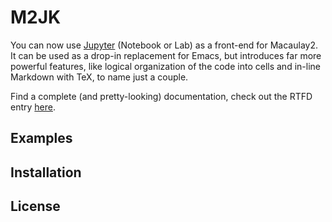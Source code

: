 # M2JK

You can now use [Jupyter](http://www.jupyter.org) (Notebook or Lab) as a front-end for Macaulay2.
It can be used as a drop-in replacement for Emacs,
but introduces far more powerful features, like
logical organization of the code into cells and in-line Markdown with TeX,
to name just a couple.

Find a complete (and pretty-looking) documentation, check out the RTFD entry [here](m2jk.rtfd.io).

## Examples

## Installation

## License

